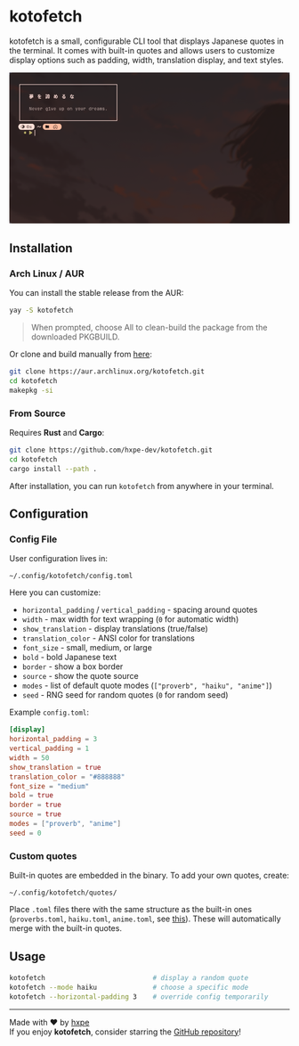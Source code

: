 # kotofetch

kotofetch is a small, configurable CLI tool that displays Japanese quotes in the terminal. It comes with built-in quotes and allows users to customize display options such as padding, width, translation display, and text styles.

![image](./images/01.png)

## Installation

### Arch Linux / AUR
You can install the stable release from the AUR:

```bash
yay -S kotofetch
```

> When prompted, choose All to clean-build the package from the downloaded PKGBUILD.

Or clone and build manually from [here](https://aur.archlinux.org/packages/kotofetch):
```bash
git clone https://aur.archlinux.org/kotofetch.git
cd kotofetch
makepkg -si
```

### From Source
Requires **Rust** and **Cargo**:

```bash
git clone https://github.com/hxpe-dev/kotofetch.git
cd kotofetch
cargo install --path .
```

After installation, you can run `kotofetch` from anywhere in your terminal.

## Configuration

### Config File

User configuration lives in:

```
~/.config/kotofetch/config.toml
```

Here you can customize:
- `horizontal_padding` / `vertical_padding` - spacing around quotes
- `width` - max width for text wrapping (`0` for automatic width)
- `show_translation` - display translations (true/false)
- `translation_color` - ANSI color for translations
- `font_size` - small, medium, or large
- `bold` - bold Japanese text
- `border` - show a box border
- `source` - show the quote source
- `modes` - list of default quote modes (`["proverb", "haiku", "anime"]`)
- `seed` - RNG seed for random quotes (`0` for random seed)

Example `config.toml`:
```toml
[display]
horizontal_padding = 3
vertical_padding = 1
width = 50
show_translation = true
translation_color = "#888888"
font_size = "medium"
bold = true
border = true
source = true
modes = ["proverb", "anime"]
seed = 0
```

### Custom quotes
Built-in quotes are embedded in the binary. To add your own quotes, create:
```
~/.config/kotofetch/quotes/
```

Place `.toml` files there with the same structure as the built-in ones (`proverbs.toml`, `haiku.toml`, `anime.toml`, see [this](https://github.com/hxpe-dev/kotofetch/tree/main/quotes)). These will automatically merge with the built-in quotes.

## Usage
```bash
kotofetch                           # display a random quote
kotofetch --mode haiku              # choose a specific mode
kotofetch --horizontal-padding 3    # override config temporarily
```

---

Made with ❤️ by [hxpe](https://github.com/hxpe-dev)  
If you enjoy **kotofetch**, consider starring the [GitHub repository](https://github.com/hxpe-dev/kotofetch)!
